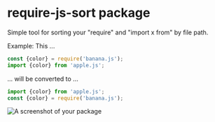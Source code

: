 # require-js-sort package

Simple tool for sorting your "require" and "import x from" by file path.

Example:
This ...
```javascript
const {color} = require('banana.js');
import {color} from 'apple.js';
```

... will be converted to ...
```javascript
import {color} from 'apple.js';
const {color} = require('banana.js');
```

![A screenshot of your package](https://f.cloud.github.com/assets/69169/2290250/c35d867a-a017-11e3-86be-cd7c5bf3ff9b.gif)
